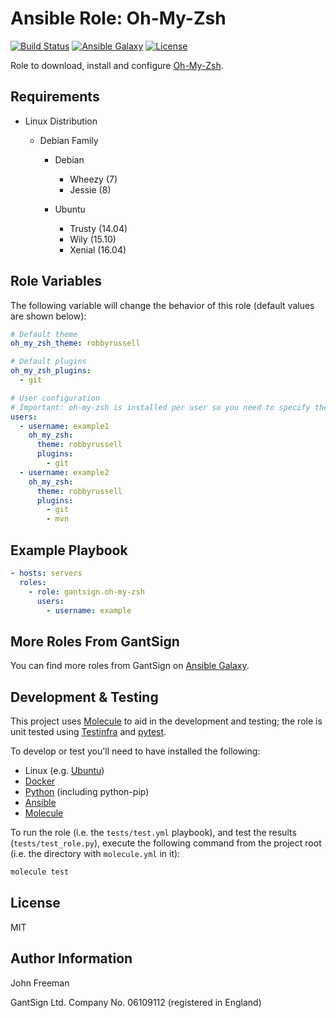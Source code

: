 Ansible Role: Oh-My-Zsh
=======================

[![Build Status](https://travis-ci.org/gantsign/ansible-role-oh-my-zsh.svg?branch=master)](https://travis-ci.org/gantsign/ansible-role-oh-my-zsh)
[![Ansible Galaxy](https://img.shields.io/badge/ansible--galaxy-gantsign.oh--my--zsh-blue.svg)](https://galaxy.ansible.com/gantsign/oh-my-zsh)
[![License](https://img.shields.io/badge/license-MIT-blue.svg)](https://raw.githubusercontent.com/gantsign/ansible-role-oh-my-zsh/master/LICENSE)

Role to download, install and configure [Oh-My-Zsh](http://ohmyz.sh/).

Requirements
------------

* Linux Distribution

    * Debian Family

        * Debian

            * Wheezy (7)
            * Jessie (8)

        * Ubuntu

            * Trusty (14.04)
            * Wily (15.10)
            * Xenial (16.04)

Role Variables
--------------

The following variable will change the behavior of this role (default values
are shown below):

```yaml
# Default theme
oh_my_zsh_theme: robbyrussell

# Default plugins
oh_my_zsh_plugins:
  - git

# User configuration
# Important: oh-my-zsh is installed per user so you need to specify the users to install it for.
users:
  - username: example1
    oh_my_zsh:
      theme: robbyrussell
      plugins:
        - git
  - username: example2
    oh_my_zsh:
      theme: robbyrussell
      plugins:
        - git
        - mvn
```

Example Playbook
----------------

```yaml
- hosts: servers
  roles:
    - role: gantsign.oh-my-zsh
      users:
        - username: example
```

More Roles From GantSign
------------------------

You can find more roles from GantSign on
[Ansible Galaxy](https://galaxy.ansible.com/gantsign).

Development & Testing
---------------------

This project uses [Molecule](http://molecule.readthedocs.io/) to aid in the
development and testing; the role is unit tested using
[Testinfra](http://testinfra.readthedocs.io/) and
[pytest](http://docs.pytest.org/).

To develop or test you'll need to have installed the following:

* Linux (e.g. [Ubuntu](http://www.ubuntu.com/))
* [Docker](https://www.docker.com/)
* [Python](https://www.python.org/) (including python-pip)
* [Ansible](https://www.ansible.com/)
* [Molecule](http://molecule.readthedocs.io/)

To run the role (i.e. the `tests/test.yml` playbook), and test the results
(`tests/test_role.py`), execute the following command from the project root
(i.e. the directory with `molecule.yml` in it):

```bash
molecule test
```

License
-------

MIT

Author Information
------------------

John Freeman

GantSign Ltd.
Company No. 06109112 (registered in England)

